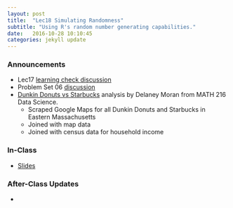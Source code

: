 ```yaml
---
layout: post
title:  "Lec18 Simulating Randomness"
subtitle: "Using R's random number generating capabilities."
date:   2016-10-28 10:10:45
categories: jekyll update
---
```




### Announcements

* Lec17 <a href = "{{ site.baseurl }}/assets/LC/sampling.html" target = "_blank">learning check discussion</a>
* Problem Set 06 <a href = "{{ site.baseurl }}/assets/PS/PS-06_discussion.html"
target = "_blank">discussion</a>
* <a href = "https://github.com/DelaneyMoran/FinalProject/blob/master/DD%20and%20SB%20Final.Rmd" target = "_blank">Dunkin Donuts vs Starbucks</a> analysis by Delaney Moran from MATH 216 Data Science.
    + Scraped Google Maps for all Dunkin Donuts and Starbucks in Eastern Massachusetts
    + Joined with map data
    + Joined with census data for household income





### In-Class

* <a href = "{{ site.baseurl }}/assets/3-Statistical_Inference/intro_to_inference.html" target = "_blank">Slides</a>


### After-Class Updates

* 


